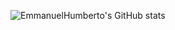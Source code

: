 ![EmmanuelHumberto's GitHub stats](https://github-readme-stats.vercel.app/api?username=EmmanuelHumberto&show_icons=true&onedark=radical)
